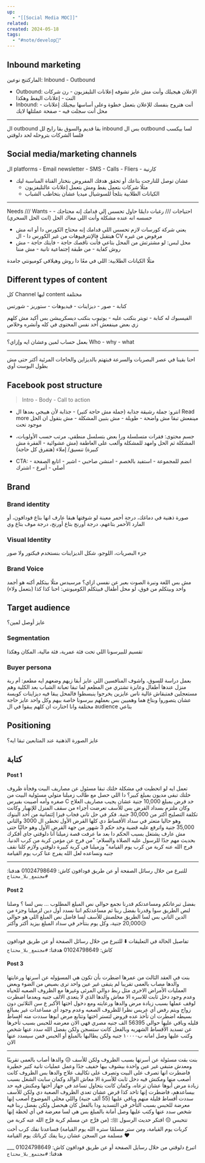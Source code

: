 ```yaml
---
up:
  - "[[Social Media MOC]]"
related: 
created: 2024-05-18
tags:
  - "#note/develop🍃"
---
```

## Inbound marketing
الماركتنج نوعين: Inbound - Outbound

- Outbound: الإعلان هيجيلك وأنت مش عايز تشوفه
  إعلانات التليفزيون - رن شركات النت - إعلانات اليفط وهكذا
- Inbound: أنت هتروح بنفسك للإعلان 
  بتعمل خطوة وعلى أساسها بيجيلك إعلانات - محل أنت سجلت فيه - صفحة عملتلها لايك

---
ال outbound بقا قديم والسوق بقا رايح لل inbound بس ال outbound لسا بيكسب فلسا الشركات بتروحله لحد دلوقتي 

## Social media/marketing channels
ال platforms - Email newsletter - SMS - Calls - Fliers - كارنية

- عشان توصل للتارجت بتاعك أو تحقق هدفك المفروض بتختار القناة المناسبة ليك
	- مثلًا شركات بتعمل يفط ومش بتعمل إعلانات عالتليفزيون 
	- الكيانات الطلابية بتلجأ للسوشيال ميديا عشان بتخاطب الشباب

---
Needs /// Wants - احتياجات /// رغبات
دايمًا حاول تحسس إلي قدامك إنه محتاجك - حسسه انه عنده مشكلة وأنت اللي معاك الحل 
(انت الحل السحري)
- يعني شركة كورسات لازم تحسس اللي قدامك إنه محتاج الكورس دا أو انه مش هيتقبل فالإنترفيوهات من غير الكورس دا - ال CV مرفوض من غيره 
- محل لبس: لو مشترتش من المحل بتاعي فأنت ناقصك حاجة - فايتك حاجة - مش روش كفاية - من طبقة إجتماعية تانية - مش مننا 

مثلًا الكيانات الطلابية: اللي في معًا دا روش وهيلاقي كوميونتي جامدة 
## Different types of content
كل Channel ليها content مختلفة

كتابة - صور - ديزاينات - فيديوهات - ستوريز - شورتس

الفيسبوك له كتابة - تويتر بنكتب عليه - يوتيوب بنكتب ديسكريبشن بس أكيد مش كلهم زي بعض 
مينفعش أخد نفس المحتوى في كله وأنشره وخلاص

---
بعمل حساب لمين وعشان ايه وإزاي؟
Who - why - what

---
احنا بقينا في عصر البصريات والسرعة 
فبتهتم بالديزاين والحاجات المرئية أكتر حتى مش بطول البوست أوي 
## Facebook post structure
> Intro - Body - Call to action 


- انترو: جملة رشيقة جذابة (جملة مش حاجة كتير) - جذابة لأن هييجي بعدها ال Read more 
  مينفعش تبقا مش واضحة - طويلة - مش بتبين المشكلة - مش بتقول ان الحل موجود تحت 

- جسم محتوى: فقرات متسلسلة ورا بعض بتسلسل منطقي، مرتب حسب الأولويات، المشكلة ثم الحل وامهد للمشكلة وألعب على العاطفة
  (مش عشوائية - الفقرة مش كبيرة)
  تنسيق/ إملاء (هتفرق كل حاجة)

- CTA: انضم للمجموعة - استفيد بالخصم - امنشن صاحبي - اشير - اتابع الصفحة - أصلي - أتبرع - اشترك

## Brand

### Brand identity
صورة ذهنية في دماغك، درجة أحمر معينة لو شوفتها هبقا عارف انها بتاع فودافون، أو المارد الأحمر بتاعهم، درجة أورنج بتاع أورنج، درجة موف بتاع وي
### Visual Identity
جزء البصريات، اللوجو، شكل الديزاينات 
بنستخدم فيكتور ولا صور
### Brand Voice
مش بس اللغة ونبرة الصوت
بعبر عن نفسي ازاي؟ 
مرسيدس مثلًا بيتكلم أكنه هو أجمد واحد وبيتكلم من فوق، لو محل أطفال فبيتكلم 
الكوميونتي: احنا كذا كذا (بتعمل ولاء)
## Target audience
عايز أوصل لمين؟
### Segmentation
تقسيم للبيرسونا اللي تحت
فئة عمرية، فئة مالية، المكان وهكذا
### Buyer persona
بعمل دراسة للسوق، واشوف المنافسين اللي عايز أبقا زيهم وضعهم ايه
مطعم: 
أم ربة منزل عندها أطفال وعايزة تشتري من المطعم لما تبقا تعبانة
الشباب بعد الكلية وهم مستعجلين فمتبقاش غالية
ناس عايزين يخرجوا ينبسطوا فالمحل يبقا فيه ديزاينات كويسة عشان يتصوروا وبتاع
هما وهميين بس بعملهم بيرسونا خاصة بيهم وكل واحد عايز حاجة مختلفة وانا اختارت ان كلهم يبقوا في ال audience بتاعي

## Positioning
عايز الصورة الذهنية عند المتابعين تبقا ايه؟ 

## كتابة
#### Post 1
تعمل ايه لو اتحطيت في مشكلة خلتك تبقا مسئول عن مصاريف البيت وفجأة ظروف خلتك تبقى مديون بمبلغ كبير؟
دا اللي حصل مع طالب زميلنا متولي مسئولية البيت من صغره وأمه أصيبت بفيرس C 
خد قرض بمبلغ 10,000 جنية عشان يجيب مصاريف العلاج وكان ملتزم بسداد القرض بس للأسف تعرضت أجزاء من سقف المنزل للإنهيار وكانت تكلفة التصليح أكتر من 30,000 جنية.
فكر في حل تاني فجاب فيزا إئتمانية من أحد البنوك وهو حاليا متعثر في سداد الأقساط دي كلها
القرض الأول تخطى ال 3000 والثاني 35,000 جنية واترفع عليه قضية وخد حكم 3 شهور من جهة القرض الأول وهو حاليًا حتى مش عارف يشتغل بسبب الحكم دا
بعد ما عرفت قصة زميلنا أنا دلوقتي جاي أفكرك بحديث مهم جدًا للرسول عليه الصلاة والسلام: "من فرج عن مؤمن كربة من كرب الدنيا، فرج الله عنه كربة من كرب يوم القيامة"
وزميلنا في كربة كبيرة دلوقتي ولازم كلنا نقف جنبه ونساعده لعل الله يفرج عنا كرب يوم القيامة
___
للتبرع من خلال رسائل الصفحة
أو عن طريق فودافون كاش: 01024798649
هدفنا: `#مجتمع_بلا_محتاج`

#### Post 2
بفضل تبرعاتكم ومساعدتكم قدرنا نجمع حوالي نص المبلغ المطلوب ... بس لسا ؟
وصلنا لنص الطريق سوا وقدرنا بفضل ربنا ثم مساعدتكم اننا نسدد أول دين لزميلنا وجزء من الدين التاني بس لسا الطريق مخلصش 
للأسف لسا فاضل نص المبلغ اللي هو حوالي 20,000 جنية، وكل يوم بنتأخر في سداد المبلغ بيزيد أكتر وأكتر😥
___
تفاصيل الحالة في التعليقات ⬇️
للتبرع من خلال رسائل الصفحة
أو عن طريق فودافون كاش: 01024798649
هدفنا: `#مجتمع_بلا_محتاج`

#### Post 3
بنت في العقد الثالث من عمرها اضطرت بأن تكون هي المسؤوله عن أسرتها ورعايتها والدها مصاب بالعمى تقريبا لم يتبقى غير عين واحد ترى بصيص من الضوء وبعض العمليات  الأمراض الاخرى مثل ربط دوالي المرئى وغيرها مع الظروف الصعبه للحياه وعدم وجود دخل ثابت للاسره الا معاش والدها الذي لا يتعدى الالف جنيه وبعدما اضطرت لوقف عملها بسبب زيادة مرض والدها ورعايته ومع دخول اختها الأكبر ع سن الثلاثين دون زواج ويتم رفض أي عريس نظرا للظروف الصعبه وعدم وجود أي مساعدات غير بمبالغ بسيطه اضطرت ان تأخذ عده قروض لتستر اختها وتتابع مرض ابوها سددت منه اقساط قليله وباقي عليها حوالي 56395 الف جنيه مصري فهي الان معرضه للحبس بسبب تأخرها عن تسديد  الأقساط الشهريه وبالفعل كانت ستسجن ولكن بفضل الله سدد عنها شخص وكتب عليها وصل امانه ب١٠٠٠٠ جنيه ولكن يطالبها بالمبلغ أو الحبس فمن سيسدد عنها الان

---
بنت بقت مسئولة عن أسرتها بسبب الظروف ولكن للأسف 😥
والدها أصاب بالعمى تقريبًا ومعدش متبقي غير عين واحدة بيشوف بيها خفيف جدًا وعمل عمليات تانية كتير خطيرة فاضطرت انها تصرف على البيت وتصرف على تكاليف علاج والدها
بس الظروف كانت أصعب منها ومكنش فيه دخل ثابت للأسرة الا معاش الوالد وكمان سابت الشغل بسبب زيادة مرض أبوها عشان ترعاه، وكمان كانت بتحاول تساعد في جهاز أختها ومكنش فيه حد بيساعدهم، فاضطرت إنها تاخد كذا قرض عشان تعدي الظروف الصعبة دي
ولكن للأسف سددت أقساط قليلة منهم وباقي عليها (55 ألف جنية)
واللي مخلي الموضوع أصعب إنها معرضة للحبس بسبب التأخر في التسديد ودا بالفعل كان هيحصل ولكن بفضل ربنا فيه شخص سدد عنها وكتب عليها وصل أمانة بالمبلغ بس هي لسا معرضة في أي لحظة إنها تتحبس 😔
افتكر حديث الرسول ﷺ: (من فرَّج عن مسلم كربة فرَّج الله عنه كربة من كربات يوم القيامة، ومن ستر مسلمًا ستره الله يوم القيامة)
فساعدنا نفك كرب أخت مسلمة من السجن عشان ربنا يفك كرباتك يوم القيامة ❤️

\___
اتبرع دلوقتي من خلال رسايل الصفحة
أو عن طريق فودافون كاش: 01024798649
هدفنا: `#مجتمع_بلا_محتاج`
